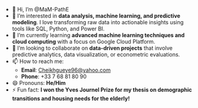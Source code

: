 - 👋 Hi, I’m @MaM-PathE
- 👀 I’m interested in **data analysis, machine learning, and predictive modeling**. I love transforming raw data into actionable insights using tools like SQL, Python, and Power BI.
- 🌱 I’m currently learning **advanced machine learning techniques and cloud computing** with a focus on Google Cloud Platform.
- 💞️ I’m looking to collaborate on **data-driven projects** that involve predictive analytics, data visualization, or econometric evaluations.
- 📫 How to reach me:  
  - **Email**: Cheikhgueye96@yahoo.com  
  - **Phone**: +33 7 68 81 80 90  
- 😄 Pronouns: **He/Him**
- ⚡ Fun fact: **I won the Yves Journel Prize for my thesis on demographic transitions and housing needs for the elderly!**



